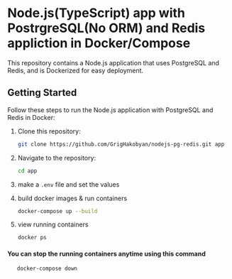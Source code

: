 # Node.js(TypeScript) app with PostrgreSQL(No ORM) and Redis appliction in Docker/Compose

This repository contains a Node.js application that uses PostgreSQL and Redis, and is Dockerized for easy deployment.

## Getting Started

Follow these steps to run the Node.js application with PostgreSQL and Redis in Docker:

1. Clone this repository:

   ```bash
   git clone https://github.com/GrigHakobyan/nodejs-pg-redis.git app
   ```
2. Navigate to the repository:
    ```bash
   cd app
   ```
3. make a `.env` file and set the values
4. build docker images & run containers
    ```bash
   docker-compose up --build
   ```
5. view running containers
    ```bash
   docker ps
   ```

#### You can stop the running containers anytime using this command
```bash
   docker-compose down 
   ```